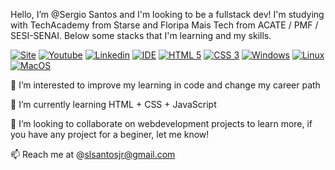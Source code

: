 Hello, I’m @Sergio Santos and I'm looking to be a fullstack dev! I'm studying with TechAcademy from Starse and Floripa Mais Tech from ACATE / PMF / SESI-SENAI. Below some stacks that I'm learning and my skills.

[![Site](https://img.shields.io/badge/website-000000?style=for-the-badge&logo=About.me&logoColor=white)](https://www.lupaprojetos.com/)
[![Youtube](https://img.shields.io/badge/YouTube-FF0000?style=for-the-badge&logo=youtube&logoColor=white)](https://www.youtube.com/channel/UCmmRzr-5SlUQyTn4ly5QYEg)
[![Linkedin](https://img.shields.io/badge/LinkedIn-0077B5?style=for-the-badge&logo=linkedin&logoColor=white)](https://www.linkedin.com/in/slsantosjr/)
[![IDE](https://img.shields.io/badge/Visual_Studio_Code-0078D4?style=for-the-badge&logo=visual%20studio%20code&logoColor=white)](https://github.com/slsantosjr)
[![HTML 5](https://img.shields.io/badge/HTML5-E34F26?style=for-the-badge&logo=html5&logoColor=white)](https://github.com/slsantosjr)
[![CSS 3](https://img.shields.io/badge/CSS3-1572B6?style=for-the-badge&logo=css3&logoColor=white)](https://github.com/slsantosjr)
[![Windows](https://img.shields.io/badge/Windows-0078D6?style=for-the-badge&logo=windows&logoColor=white)](https://github.com/slsantosjr)
[![Linux](https://img.shields.io/badge/Linux-FCC624?style=for-the-badge&logo=linux&logoColor=black)](https://github.com/slsantosjr)
[![MacOS](https://img.shields.io/badge/mac%20os-000000?style=for-the-badge&logo=apple&logoColor=white)](https://github.com/slsantosjr)

👀 I’m interested to improve my learning in code and change my career path

🌱 I’m currently learning HTML + CSS + JavaScript

💞️ I’m looking to collaborate on webdevelopment projects to learn more, if you have any project for a beginer, let me know!

📫 Reach me at @slsantosjr@gmail.com

